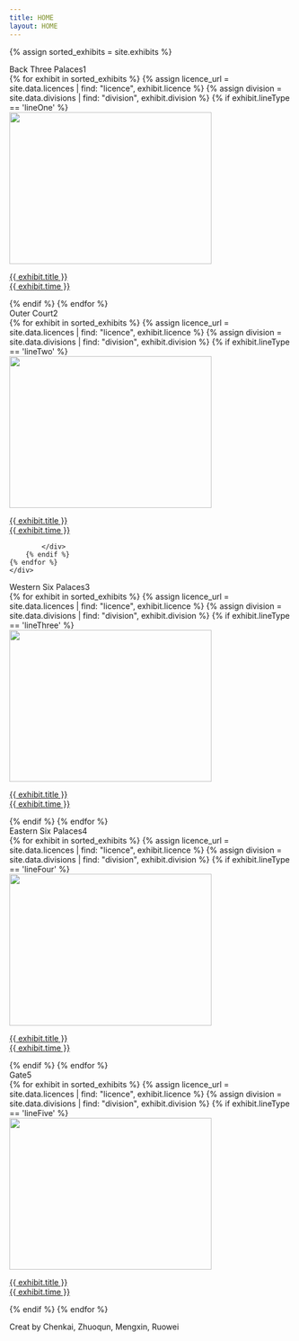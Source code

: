 ```yaml
---
title: HOME
layout: HOME
---
```

{% assign sorted_exhibits = site.exhibits %}
<!-- line one -->
<div class="main_box">
	<div class="line_title">
		<span>Back Three Palaces1</span>
	</div>
	<div id = "gallery_line" class="gallery_line">
	{% for exhibit in sorted_exhibits %}
		{% assign licence_url = site.data.licences | find: "licence", exhibit.licence %}
		{% assign division = site.data.divisions | find: "division", exhibit.division %}
		{% if exhibit.lineType == 'lineOne' %}
			<div class = "line_box">
			  <a href = "{{ exhibit.url | relative_url }}"><img src="{{ exhibit.image-url }}" width = 360 height = 270></a>
			  <p title="{{ exhibit.title }}" class = "line_img_box"><a href = "{{exhibit.url | relative_url}}">
				<span class="exhibit_title ">{{ exhibit.title }}</span>
				<br>
				<span >{{ exhibit.time }}</span>
			  </a></p>
			</div>
		{% endif %}
	{% endfor %}
	</div>
</div>
<!-- line two -->
<div class="main_box">
	<div class="line_title">
		<span>Outer Court2</span>
	</div>
	<div id = "gallery_line" class="gallery_line">
	{% for exhibit in sorted_exhibits %}
		{% assign licence_url = site.data.licences | find: "licence", exhibit.licence %}
		{% assign division = site.data.divisions | find: "division", exhibit.division %}
		{% if exhibit.lineType == 'lineTwo' %}
			<div class = "line_box">
			  <a href = "{{ exhibit.url | relative_url }}"><img src="{{ exhibit.image-url }}" width = 360 height = 270></a>
			  <p title="{{ exhibit.title }}" class = "line_img_box"><a href = "{{exhibit.url | relative_url}}">
				<span class="exhibit_title ">{{ exhibit.title }}</span>
				<br>
				<span >{{ exhibit.time }}</span>
			  </a></p>
			  
			</div>
		{% endif %}
	{% endfor %}
	</div>
</div>
<!-- line three -->
<div class="main_box">
	<div class="line_title">
		<span>Western Six Palaces3</span>
	</div>
	<div id = "gallery_line" class="gallery_line">
	{% for exhibit in sorted_exhibits %}
		{% assign licence_url = site.data.licences | find: "licence", exhibit.licence %}
		{% assign division = site.data.divisions | find: "division", exhibit.division %}
		{% if exhibit.lineType == 'lineThree' %}
			<div class = "line_box">
			  <a href = "{{ exhibit.url | relative_url }}"><img src="{{ exhibit.image-url }}" width = 360 height = 270></a>
			  <p title="{{ exhibit.title }}" class = "line_img_box"><a href = "{{exhibit.url | relative_url}}">
				<span class="exhibit_title ">{{ exhibit.title }}</span>
				<br>
				<span >{{ exhibit.time }}</span>
			  </a></p>
			</div>
		{% endif %}
	{% endfor %}
	</div>
</div>
<!-- line four -->
<div class="main_box">
	<div class="line_title">
		<span>Eastern Six Palaces4</span>
	</div>
	<div id = "gallery_line" class="gallery_line">
	{% for exhibit in sorted_exhibits %}
		{% assign licence_url = site.data.licences | find: "licence", exhibit.licence %}
		{% assign division = site.data.divisions | find: "division", exhibit.division %}
		{% if exhibit.lineType == 'lineFour' %}
			<div class = "line_box">
			  <a href = "{{ exhibit.url | relative_url }}"><img src="{{ exhibit.image-url }}" width = 360 height = 270></a>
			  <p title="{{ exhibit.title }}" class = "line_img_box"><a href = "{{exhibit.url | relative_url}}">
				<span class="exhibit_title ">{{ exhibit.title }}</span>
				<br>
				<span >{{ exhibit.time }}</span>
			  </a></p>
			</div>
		{% endif %}
	{% endfor %}
	</div>
</div>
<!-- line five -->
<div class="main_box">
	<div class="line_title">
		<span>Gate5</span>
	</div>
	<div id = "gallery_line" class="gallery_line">
	{% for exhibit in sorted_exhibits %}
		{% assign licence_url = site.data.licences | find: "licence", exhibit.licence %}
		{% assign division = site.data.divisions | find: "division", exhibit.division %}
		{% if exhibit.lineType == 'lineFive' %}
			<div class = "line_box">
			  <a href = "{{ exhibit.url | relative_url }}"><img src="{{ exhibit.image-url }}" width = 360 height = 270></a>
			  <p title="{{ exhibit.title }}" class = "line_img_box"><a href = "{{exhibit.url | relative_url}}">
				<span class="exhibit_title ">{{ exhibit.title }}</span>
				<br>
				<span >{{ exhibit.time }}</span>
			  </a></p>
			</div>
		{% endif %}
	{% endfor %}
	</div>
</div>

<div id = "footer">
	<p>Creat by Chenkai, Zhuoqun, Mengxin, Ruowei</p>
</div>